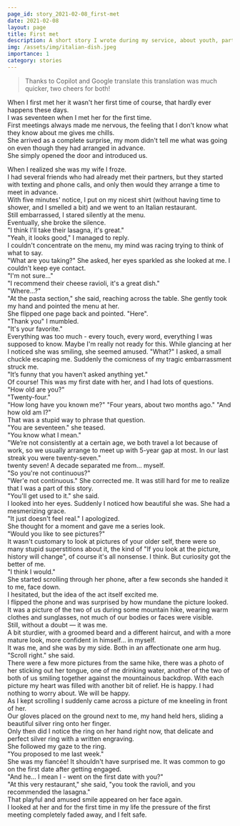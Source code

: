 ```yaml
---
page_id: story_2021-02-08_first-met
date: 2021-02-08
layout: page
title: First met
description: A short story I wrote during my service, about youth, partnership, confidence and time-travels.
img: /assets/img/italian-dish.jpeg
importance: 1
category: stories
---
```


> Thanks to Copilot and Google translate this translation was much quicker, two cheers for both!

When I first met her it wasn't her first time of course, that hardly ever happens these days.  
I was seventeen when I met her for the first time.  
First meetings always made me nervous, the feeling that I don't know what they know about me gives me chills.  
She arrived as a complete surprise, my mom didn't tell me what was going on even though they had arranged in advance.  
She simply opened the door and introduced us.

When I realized she was my wife I froze.  
I had several friends who had already met their partners, but they started with texting and phone calls, and only then would they arrange a time to meet in advance.  
With five minutes' notice, I put on my nicest shirt (without having time to shower, and I smelled a bit) and we went to an Italian restaurant.  
Still embarrassed, I stared silently at the menu.  
Eventually, she broke the silence.  
"I think I'll take their lasagna, it's great."  
"Yeah, it looks good," I managed to reply.  
I couldn't concentrate on the menu, my mind was racing trying to think of what to say.  
"What are you taking?" She asked, her eyes sparkled as she looked at me. I couldn't keep eye contact.  
"I'm not sure..."  
"I recommend their cheese ravioli, it's a great dish."  
"Where...?"  
"At the pasta section," she said, reaching across the table. She gently took my hand and pointed the menu at her.  
She flipped one page back and pointed. "Here".  
"Thank you" I mumbled.  
"It's your favorite."  
Everything was too much - every touch, every word, everything I was supposed to know. Maybe I'm really not ready for this.
While glancing at her I noticed she was smiling, she seemed amused.
"What?" I asked, a small chuckle escaping me. Suddenly the comicness of my tragic embarrassment struck me.  
"It’s funny that you haven’t asked anything yet."  
Of course! This was my first date with her, and I had lots of questions.  
"How old are you?"  
"Twenty-four."  
"How long have you known me?"
"Four years, about two months ago."
"And how old am I?"  
That was a stupid way to phrase that question.  
"You are seventeen." she teased.  
"You know what I mean."  
"We’re not consistently at a certain age, we both travel a lot because of work, so we usually arrange to meet up with 5-year gap at most. In our last streak you were twenty-seven."  
twenty seven! A decade separated me from... myself.  
"So you're not continuous?"  
"Wer'e not continuous." She corrected me. It was still hard for me to realize that I was a part of this story.  
"You'll get used to it." she said.  
I looked into her eyes. Suddenly I noticed how beautiful she was. She had a mesmerizing grace.  
"It just doesn't feel real." I apologized.  
She thought for a moment and gave me a series look.  
"Would you like to see pictures?"  
It wasn't customary to look at pictures of your older self, there were so many stupid superstitions about it, the kind of "If you look at the picture, history will change", of course it's all nonsense. I think.
But curiosity got the better of me.  
"I think I would."  
She started scrolling through her phone, after a few seconds she handed it to me, face down.  
I hesitated, but the idea of the act itself excited me.  
I flipped the phone and was surprised by how mundane the picture looked.  
It was a picture of the two of us during some mountain hike, wearing warm clothes and sunglasses, not much of our bodies or faces were visible.  
Still, without a doubt — it was me.  
A bit sturdier, with a groomed beard and a different haircut, and with a more mature look, more confident in himself... in myself.  
It was me, and she was by my side. Both in an affectionate one arm hug.  
"Scroll right." she said.  
There were a few more pictures from the same hike, there was a photo of her sticking out her tongue, one of me drinking water, another of the two of both of us smiling together against the mountainous backdrop.
With each picture my heart was filled with another bit of relief. He is happy. I had nothing to worry about. We will be happy.  
As I kept scrolling I suddenly came across a picture of me kneeling in front of her.  
Our gloves placed on the ground next to me, my hand held hers, sliding a beautiful silver ring onto her finger.  
Only then did I notice the ring on her hand right now, that delicate and perfect silver ring with a written engraving.  
She followed my gaze to the ring.  
"You proposed to me last week."  
She was my fiancée! It shouldn't have surprised me. It was common to go on the first date after getting engaged.  
"And he... I mean I - went on the first date with you?"  
"At this very restaurant," she said, "you took the ravioli, and you recommended the lasagna."  
That playful and amused smile appeared on her face again.  
I looked at her and for the first time in my life the pressure of the first meeting completely faded away, and I felt safe.

